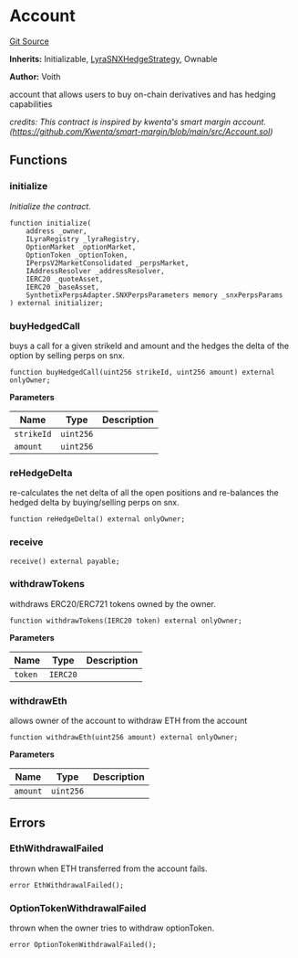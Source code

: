 # Account
[Git Source](https://github.com/voith/lyra-hedge-call/blob/cca9b2818d585390a65c6eb856ad369c2b512f4f/contracts/Account.sol)

**Inherits:**
Initializable, [LyraSNXHedgeStrategy](/contracts/LyraSNXHedgeStrategy.sol/contract.LyraSNXHedgeStrategy.md), Ownable

**Author:**
Voith

account that allows users to buy on-chain derivatives and has hedging capabilities

*credits: This contract is inspired by kwenta's smart margin account. (https://github.com/Kwenta/smart-margin/blob/main/src/Account.sol)*


## Functions
### initialize

*Initialize the contract.*


```solidity
function initialize(
    address _owner,
    ILyraRegistry _lyraRegistry,
    OptionMarket _optionMarket,
    OptionToken _optionToken,
    IPerpsV2MarketConsolidated _perpsMarket,
    IAddressResolver _addressResolver,
    IERC20 _quoteAsset,
    IERC20 _baseAsset,
    SynthetixPerpsAdapter.SNXPerpsParameters memory _snxPerpsParams
) external initializer;
```

### buyHedgedCall

buys a call for a given strikeId and amount and the hedges the delta of the option by selling perps on snx.


```solidity
function buyHedgedCall(uint256 strikeId, uint256 amount) external onlyOwner;
```
**Parameters**

|Name|Type|Description|
|----|----|-----------|
|`strikeId`|`uint256`||
|`amount`|`uint256`||


### reHedgeDelta

re-calculates the net delta of all the open positions and re-balances the hedged delta
by buying/selling perps on snx.


```solidity
function reHedgeDelta() external onlyOwner;
```

### receive


```solidity
receive() external payable;
```

### withdrawTokens

withdraws ERC20/ERC721 tokens owned by the owner.


```solidity
function withdrawTokens(IERC20 token) external onlyOwner;
```
**Parameters**

|Name|Type|Description|
|----|----|-----------|
|`token`|`IERC20`||


### withdrawEth

allows owner of the account to withdraw ETH from the account


```solidity
function withdrawEth(uint256 amount) external onlyOwner;
```
**Parameters**

|Name|Type|Description|
|----|----|-----------|
|`amount`|`uint256`||


## Errors
### EthWithdrawalFailed
thrown when ETH transferred from the account fails.


```solidity
error EthWithdrawalFailed();
```

### OptionTokenWithdrawalFailed
thrown when the owner tries to withdraw optionToken.


```solidity
error OptionTokenWithdrawalFailed();
```


